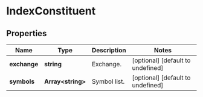 # IndexConstituent

## Properties

Name | Type | Description | Notes
------------ | ------------- | ------------- | -------------
**exchange** | **string** | Exchange. | [optional] [default to undefined]
**symbols** | **Array&lt;string&gt;** | Symbol list. | [optional] [default to undefined]

